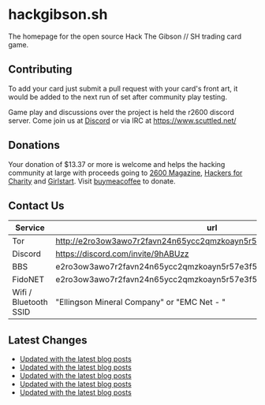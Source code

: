 # hackgibson.sh
The homepage for the open source Hack The Gibson // SH trading card game.


## Contributing

To add your card just submit a pull request with your card's front art, it would be added to the next run of set after community play testing.

Game play and discussions over the project is held the r2600 discord server. Come join us at [Discord](https://discord.com/invite/9hABUzz) or via IRC at https://www.scuttled.net/


## Donations

Your donation of $13.37 or more is welcome and helps the hacking community at large with proceeds going to [2600 Magazine](https://2600.com/), [Hackers for Charity](https://hackersforcharity.org) and [Girlstart](https://girlstart.org).  Visit [buymeacoffee](https://www.buymeacoffee.com/hackgibson.sh) to donate.


## Contact Us

Service | url
-|-
Tor | http://e2ro3ow3awo7r2favn24n65ycc2qmzkoayn5r57e3f56nvjwdcgg32ad.onion
Discord | https://discord.com/invite/9hABUzz
BBS | e2ro3ow3awo7r2favn24n65ycc2qmzkoayn5r57e3f56nvjwdcgg32ad.onion:23
FidoNET | e2ro3ow3awo7r2favn24n65ycc2qmzkoayn5r57e3f56nvjwdcgg32ad.onion:24554
Wifi / Bluetooth SSID | "Ellingson Mineral Company" or "EMC Net - <fidonet address>"

## Latest Changes
<!-- BLOG-POST-LIST:START -->
- [Updated with the latest blog posts](https://github.com/DFW2600/hackgibson.sh/commit/53c1e4a01e73b663fd99352cf02155dff76692d8)
- [Updated with the latest blog posts](https://github.com/DFW2600/hackgibson.sh/commit/93d138683ab49fb52daa89d77cdb23f7fb25eaf2)
- [Updated with the latest blog posts](https://github.com/DFW2600/hackgibson.sh/commit/e0aa1595d7f5566b686fe7fccbc2c801bcafab29)
- [Updated with the latest blog posts](https://github.com/DFW2600/hackgibson.sh/commit/c7730809288baebf4e0b86229dc5668fcd3d7280)
- [Updated with the latest blog posts](https://github.com/DFW2600/hackgibson.sh/commit/5a3f0db3f191b61f2784941d074307a1f9ffe466)
<!-- BLOG-POST-LIST:END -->
